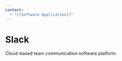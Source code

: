 ```yaml
---
context:
  - "[[Software Application]]"
---
```


# Slack

Cloud-based team communication software platform.
